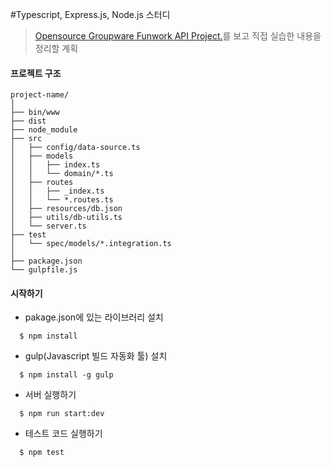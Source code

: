 #Typescript, Express.js, Node.js 스터디

>[Opensource Groupware Funwork API Project.](https://github.com/chachooon/typescript-express-nodejs)를 보고 직접 실습한 내용을 정리할 계획


#### 프로젝트 구조
```
project-name/
│
├── bin/www
├── dist
├── node_module
├── src
│   ├── config/data-source.ts
│   ├── models
│   │   ├── index.ts
│   │   └── domain/*.ts
│   ├── routes
│   │   ├── _index.ts
│   │   └── *.routes.ts
│   ├── resources/db.json
│   ├── utils/db-utils.ts
│   └── server.ts
├── test
│   └── spec/models/*.integration.ts
│
├── package.json
└── gulpfile.js
```

#### 시작하기

- pakage.json에 있는 라이브러리 설치
```
  $ npm install 
```
- gulp(Javascript 빌드 자동화 툴) 설치
```
  $ npm install -g gulp
```
- 서버 실행하기
```
  $ npm run start:dev
```
- 테스트 코드 실행하기

```
  $ npm test
```
